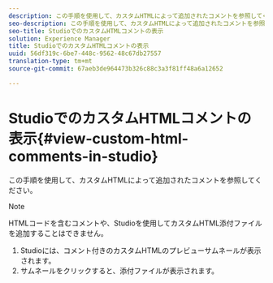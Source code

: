 ```yaml
---
description: この手順を使用して、カスタムHTMLによって追加されたコメントを参照してください。
seo-description: この手順を使用して、カスタムHTMLによって追加されたコメントを参照してください。
seo-title: StudioでのカスタムHTMLコメントの表示
solution: Experience Manager
title: StudioでのカスタムHTMLコメントの表示
uuid: 56df319c-6be7-448c-9562-48c67db27557
translation-type: tm+mt
source-git-commit: 67aeb3de964473b326c88c3a3f81ff48a6a12652

---
```



# StudioでのカスタムHTMLコメントの表示{#view-custom-html-comments-in-studio}

この手順を使用して、カスタムHTMLによって追加されたコメントを参照してください。

>[!NOTE]
>
>HTMLコードを含むコメントや、Studioを使用してカスタムHTML添付ファイルを追加することはできません。

1. Studioには、コメント付きのカスタムHTMLのプレビューサムネールが表示されます。
1. サムネールをクリックすると、添付ファイルが表示されます。
